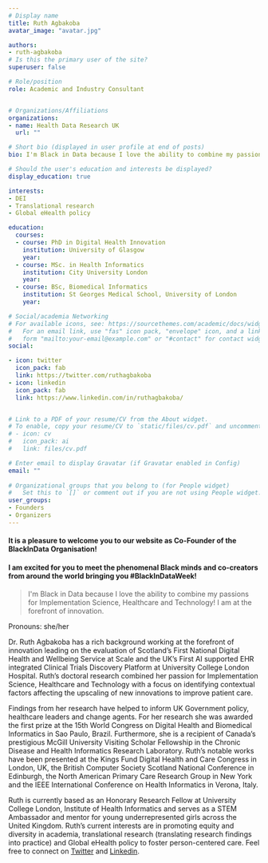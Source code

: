 ```yaml
---
# Display name
title: Ruth Agbakoba
avatar_image: "avatar.jpg"

authors:
- ruth-agbakoba
# Is this the primary user of the site?
superuser: false

# Role/position
role: Academic and Industry Consultant


# Organizations/Affiliations
organizations:
- name: Health Data Research UK
  url: ""

# Short bio (displayed in user profile at end of posts)
bio: I'm Black in Data because I love the ability to combine my passions for Implementation Science, Healthcare and Technology! I am at the forefront of innovation.

# Should the user's education and interests be displayed?
display_education: true

interests:
- DEI
- Translational research 
- Global eHealth policy

education:
  courses:
  - course: PhD in Digital Health Innovation  
    institution: University of Glasgow
    year: 
  - course: MSc. in Health Informatics  
    institution: City University London
    year: 
  - course: BSc, Biomedical Informatics 
    institution: St Georges Medical School, University of London
    year: 

# Social/academia Networking
# For available icons, see: https://sourcethemes.com/academic/docs/widgets/#icons
#   For an email link, use "fas" icon pack, "envelope" icon, and a link in the
#   form "mailto:your-email@example.com" or "#contact" for contact widget.
social:

- icon: twitter
  icon_pack: fab
  link: https://twitter.com/ruthagbakoba
- icon: linkedin
  icon_pack: fab
  link: https://www.linkedin.com/in/ruthagbakoba/


# Link to a PDF of your resume/CV from the About widget.
# To enable, copy your resume/CV to `static/files/cv.pdf` and uncomment the lines below.  
# - icon: cv
#   icon_pack: ai
#   link: files/cv.pdf

# Enter email to display Gravatar (if Gravatar enabled in Config)
email: ""
  
# Organizational groups that you belong to (for People widget)
#   Set this to `[]` or comment out if you are not using People widget.  
user_groups:
- Founders
- Organizers
---
```


#### It is a pleasure to welcome you to our website as Co-Founder of the BlackInData Organisation! 
#### I am excited for you to meet the phenomenal Black minds and co-creators from around the world bringing you #BlackInDataWeek! 

> I'm Black in Data because I love the ability to combine my passions for Implementation Science, Healthcare and Technology! I am at the forefront of innovation.

Pronouns: she/her 

Dr. Ruth Agbakoba has a rich background working at the forefront of innovation leading on the evaluation of Scotland’s First National Digital Health and Wellbeing Service at Scale and the UK’s First AI supported EHR integrated Clinical Trials Discovery Platform at University College London Hospital. Ruth’s doctoral research combined her passion for Implementation Science, Healthcare and Technology with a focus on identifying contextual factors affecting the upscaling of new innovations to improve patient care. 

Findings from her research have helped to inform UK Government policy, healthcare leaders and change agents. For her research she was awarded the first prize at the 15th World Congress on Digital Health and Biomedical Informatics in Sao Paulo, Brazil. Furthermore, she is a recipient of Canada’s prestigious McGill University Visiting Scholar Fellowship in the Chronic Disease and Health Informatics Research Laboratory. Ruth’s notable works have been presented at the Kings Fund Digital Health and Care Congress in London, UK, the British Computer Society Scotland National Conference in Edinburgh, the North American Primary Care Research Group in New York and the IEEE International Conference on Health Informatics in Verona, Italy.

Ruth is currently based as an Honorary Research Fellow at University College London, Institute of Health Informatics and serves as a STEM Ambassador and mentor for young underrepresented girls across the United Kingdom. Ruth’s current interests are in promoting equity and diversity in academia, translational research (translating research findings into practice) and Global eHealth policy to foster person-centered care. Feel free to connect on [Twitter](https://twitter.com/ruthagbakoba) and [Linkedin](https://www.linkedin.com/in/ruthagbakoba/).


